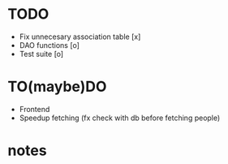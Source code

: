 # TODO

- Fix unnecesary association 
  table [x]
- DAO functions [o]
- Test suite [o]

# TO(maybe)DO

- Frontend
- Speedup fetching 
  (fx check with db before
  fetching people)

# notes





